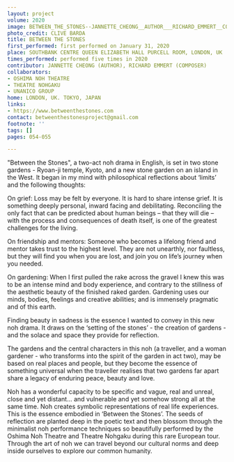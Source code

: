 ```yaml
---
layout: project
volume: 2020
image: BETWEEN_THE_STONES--JANNETTE_CHEONG__AUTHOR___RICHARD_EMMERT__COMPOSER_.jpg
photo_credit: CLIVE BARDA
title: BETWEEN THE STONES
first_performed: first performed on January 31, 2020
place: SOUTHBANK CENTRE QUEEN ELIZABETH HALL PURCELL ROOM, LONDON, UK
times_performed: performed five times in 2020
contributor: JANNETTE CHEONG (AUTHOR), RICHARD EMMERT (COMPOSER)
collaborators:
- OSHIMA NOH THEATRE
- THEATRE NOHGAKU
- UNANICO GROUP
home: LONDON, UK. TOKYO, JAPAN
links:
- https://www.betweenthestones.com
contact: betweenthestonesproject@gmail.com
footnote: ''
tags: []
pages: 054-055

---
```


"Between the Stones", a two-act noh drama in English, is set in two stone gardens - Ryoan-ji temple, Kyoto, and a new stone garden on an island in the West. It began in my mind with philosophical reflections about ‘limits’ and the following thoughts: 

On grief:
Loss may be felt by everyone. It is hard to share intense grief. It is something deeply personal, inward facing and debilitating. Reconciling the only fact that can be predicted about human beings – that they will die – with the process and consequences of death itself, is one of the greatest challenges for the living.

On friendship and mentors:
Someone who becomes a lifelong friend and mentor takes trust to the highest level. They are not unearthly, nor faultless, but they will find you when you are lost, and join you on life’s journey when you needed.

On gardening:
When I first pulled the rake across the gravel I knew this was to be an intense mind and body experience, and contrary to the stillness of the aesthetic beauty of the finished raked garden. Gardening uses our minds, bodies, feelings and creative abilities; and is immensely pragmatic and of this earth.

Finding beauty in sadness is the essence I wanted to convey in this new noh drama. It draws on the ‘setting of the stones’ - the creation of gardens - and the solace and space they provide for reflection.

The gardens and the central characters in this noh (a traveller, and a woman gardener - who transforms into the spirit of the garden in act two), may be based on real places and people, but they become the essence of something universal when the traveller realises that two gardens far apart share a legacy of enduring peace, beauty and love. 

Noh has a wonderful capacity to be specific and vague, real and unreal, close and yet distant... and vulnerable and yet somehow strong all at the same time. Noh creates symbolic representations of real life experiences. This is the essence embodied in ‘Between the Stones’.  The seeds of reflection are planted deep in the poetic text and then blossom through the minimalist noh performance techniques so beautifully performed by the Oshima Noh Theatre and Theatre Nohgaku during this rare European tour. Through the art of noh we can travel beyond our cultural norms and deep inside ourselves to explore our common humanity.
